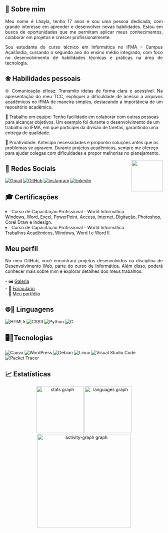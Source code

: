 
<h2> 🌻 Sobre mim</h2> 
<p align="justify">Meu nome é Lhayla, tenho 17 anos e sou uma pessoa dedicada, com grande interesse em aprender e desenvolver novas habilidades. Estou em busca de oportunidades que me permitam aplicar meus conhecimentos, colaborar em projetos e crescer profissionalmente.</p>

<p align="justify">Sou estudante do curso técnico em Informática no IFMA – Campus Açailândia, cursando o segundo ano do ensino médio integrado, com foco no desenvolvimento de habilidades técnicas e práticas na área de tecnologia.</p>
  </a>
</div>
</div>
<h2> ❀ Habilidades pessoais</h2> 
<p align="justify">🌐 Comunicação eficaz: Transmito ideias de forma clara e acessível. Na apresentação do meu TCC, expliquei a dificuldade de acesso a arquivos acadêmicos no IFMA de maneira simples, destacando a importância de um repositório acadêmico.
  
🌟 Trabalho em equipe: Tenho facilidade em colaborar com outras pessoas para alcançar objetivos. Um exemplo foi durante o desenvolvimento de um trabalho no IFMA, em que participei da divisão de tarefas, garantindo uma entrega de qualidade.

🔧 Proatividade: Antecipo necessidades e proponho soluções antes que os problemas se agravem. Durante projetos acadêmicos, sempre me ofereço para ajudar colegas com dificuldades e propor melhorias no planejamento.</p>


<img align="right" height="100" src="https://ggames.com.br/uploads/monthly_2022_12/capoo-blue-cat.thumb.gif.9befb2b13fcc4b87a605101934ddcdb5.gif">






  <h2> 📱 Redes Sociais</h2>
  <div align="letf">
    
  [![Gmail](https://img.shields.io/badge/Gmail-000?style=for-the-badge&logo=gmail&logoColor=white)](mailto:lhaylashamy@acad.ifma.edu.br)
  [![GitHub](https://img.shields.io/badge/GitHub-000?style=for-the-badge&logo=github&logoColor=white)](https://github.com/Lhayla-Shamy1)
  [![instagram](https://img.shields.io/badge/instagram-000?style=for-the-badge&logo=instagram&logoColor=blue)](https://www.instagram.com/lhaylashamy9)
  [![linkedin](https://img.shields.io/badge/linkedin-000?style=for-the-badge&logo=linkedin&logoColor=blue)](https://www.linkedin.com/in/lhayla-shamy-santos-fonseca-bba7a433a/)


<h2> 🎓 Certificações</h2>
<p align="justify"> <li> Curso de Capacitação Profissional - World Informática
<br>
Windows, Word, Excel, PowerPoint, Access, Internet, Digitação, Photoshop, Corel Draw e Indesign.
<br>
<li> Curso de Capacitação Profissional - World Informática
<br>
Trabalhos Acadêmicos, Windows, Word I e Word II.</p>

<h2>Meu perfil</h2> 
<p align="justify">No meu GitHub, você encontrará projetos desenvolvidos na disciplina de Desenvolvimento Web, parte do curso de Informática. Além disso, poderá conhecer mais sobre mim e explorar detalhes dos meus trabalhos.</p>
 - 🖼️ <a href= "https://lhayla-shamy1.github.io/Galeria---Studio-Ghibli/"> Galeria</a> <br>
 - 📝 <a href= "https://lhayla-shamy1.github.io/Contato/"> Formulário </a> <br>
 - 📂 <a href= "https://lhayla-shamy1.github.io/Meu-portf-lio/" >Meu portfólio</a> 
 

  </a>
</div>
<h2 align="left"> 🌐🌟 Linguagens</h2>

![HTML5](https://img.shields.io/badge/HTML5-000?style=for-the-badge&logo=html5)
![CSS3](https://img.shields.io/badge/CSS3-000?style=for-the-badge&logo=css3&logoColor=blue)
![Python](https://img.shields.io/badge/python-000?style=for-the-badge&logo=python&logoColor=ffdd54)
![C](https://img.shields.io/badge/C-000?style=for-the-badge&logo=c&logoColor=white)

<h2 align="left"> 🖥️🌟Tecnologias</h2>

![Canva](https://img.shields.io/badge/Canva-000?style=for-the-badge&logo=canva&logoColor=00C4CC)
![WordPress](https://img.shields.io/badge/WordPress-000?style=for-the-badge&logo=wordpress&logoColor=blue)
![Debian](https://img.shields.io/badge/Debian-000?style=for-the-badge&logo=debian&logoColor=A81D33)
![Linux](https://img.shields.io/badge/Linux-000?style=for-the-badge&logo=linux&logoColor=FCC624)
![Visual Studio Code](https://img.shields.io/badge/Visual%20Studio%20Code-000?style=for-the-badge&logo=visualstudiocode&logoColor=007ACC)
![Packet Tracer](https://img.shields.io/badge/Packet%20Tracer-000?style=for-the-badge&logo=cisco&logoColor=blue)




</div>
  
  <h2> 📈 Estatísticas</h2>
  <div align="center">
   <img src="https://github-readme-stats.vercel.app/api?username=Lhayla-Shamy1&hide_title=true&hide_rank=false&show_icons=true&include_all_commits=true&count_private=true&disable_animations=false&theme=github_dark&locale=pt-br&hide_border=true&order=1" height="150" alt="stats graph" /> 
    <img src="https://github-readme-stats.vercel.app/api/top-langs?username=Lhayla-Shamy1&locale=pt-br&hide_title=false&layout=compact&card_width=320&langs_count=9&theme=github_dark&hide_border=true&order=2&custom_title=Linguagens" height="150" alt="languages graph" />
  <img src="https://github-readme-activity-graph.vercel.app/graph?username=Lhayla-Shamy1&radius=16&theme=github-dark&area=true&order=5&hide_border=true" height="300" alt="activity-graph graph"  />
</div>
  </div>

  </div>

  </a>
</div>

</div>

<!--
**Lhayla-Shamy1/Lhayla-Shamy1** is a ✨ _special_ ✨ repository because its `README.md` (this file) appears on your GitHub profile.

Here are some ideas to get you started:

- 🔭 I’m currently working on ...
- 🌱 I’m currently learning ...
- 👯 I’m looking to collaborate on ...
- 🤔 I’m looking for help with ...
- 💬 Ask me about ...
- 📫 How to reach me: ...
- 😄 Pronouns: ...
- ⚡ Fun fact: ...
-->

